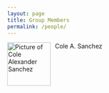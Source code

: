 ```yaml
---
layout: page
title: Group Members
permalink: /people/
---
```


<img src="{{ site.baseurl}}/images/IMG_1335.JPG" alt="Picture of Cole Alexander Sanchez" width="100" style="float: left; margin-top: 0px; margin-right: 10px" /> Cole A. Sanchez
